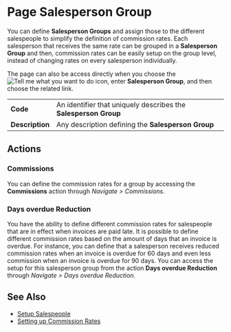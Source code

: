 # Page Salesperson Group

You can define **Salesperson Groups** and assign those to the different salespeople to simplify the definition of commission rates. Each salesperson that receives the same rate can be grouped in a **Salesperson Group** and then, commission rates can be easily setup on the group level, instead of changing rates on every salesperson individually.

The page can also be access directly when you choose the ![Tell me what you want to do](/images/magnifying-glass.gif) icon, enter **Salesperson Group**, and then choose the related link.

|                 |                                                                 |
|-----------------|-----------------------------------------------------------------|
| **Code**        | An identifier that uniquely describes the **Salesperson Group** |
| **Description** | Any description defining the **Salesperson Group**              |

## Actions

### Commissions

You can define the commission rates for a group by accessing the **Commissions** action through *Navigate > Commissions*.

### Days overdue Reduction

You have the ability to define different commission rates for salespeople that are in effect when invoices are paid late. It is possible to define different commission rates based on the amount of days that an invoice is overdue. For instance, you can define that a salesperson receives reduced commission rates when an invoice is overdue for 60 days and even less commission when an invoice is overdue for 90 days. You can access the setup for this salesperson group from the action **Days overdue Reduction** through *Navigate > Days overdue Reduction*.

## See Also

- [Setup Salespeople](salesperson-setup.md)
- [Setting up Commission Rates](commission-rate-setup.md)
